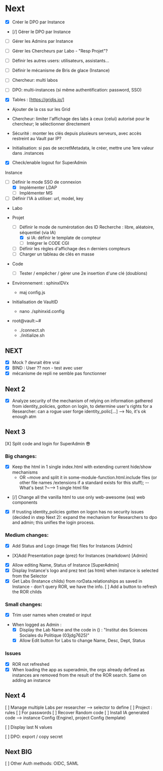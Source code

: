 # Next

- [X] Créer le DPO par Instance
- [/] Gérer le DPO par Instance
- [ ] Gérer les Admins par Instance
- [ ] Gérer les Chercheurs par Labo - "Resp Projet"?
- [ ] Définir les autres users: utilisateurs, assistants...
- [ ] Définir le mécanisme de Bris de glace (Instance)
- [ ] Chercheur: multi labos
- [ ] DPO: multi-instances (si même authentification: password, SSO)

- [X] Tables : [https://gridjs.io/]

- Ajouter de la css sur les Grid

- Chercheur: limiter l'affichage des labs à ceux (celui) autorisé pour le chercheur; le sélectionner directement

- Sécurité : monter les clés depuis plusieurs serveurs, avec accès restreint au Vault par IP?

- Initialisation: si pas de secretMetadata, le créer, mettre une 1ere valeur dans .instances

- [X] Check/enable logout for SuperAdmin

Instance
- [ ] Définir le mode SSO de connexion
  - [X] Implémenter LDAP
  - [ ] Implémenter MS

- [ ] Définir l'IA à utiliser: url, model, key

- Labo

- Projet
  - [ ] Définir le mode de numérotation des ID Recherche : libre, aléatoire, séquentiel (via IA)
    - [x] si IA: définir le template de compteur
    - [ ] Intégrer le CODE CGI
  - [ ] Définir les règles d'affichage des n derniers compteurs
  - [ ] Charger un tableau de clés en masse

- Code
  - [ ] Tester / empêcher / gérer une 2e insertion d'une clé (doublons)

- Environnement : sphinxIDVx
  - maj config.js

- Initialisation de VaultID
  - nano ./sphinxid.config

- root@vault:~# 
  - ./connect.sh
  - ./initialize.sh

## NEXT
- [X] Mock ? devrait être vrai
- [X] BIND : User ?? non - test avec user
- [X] mécanisme de repli ne semble pas fonctionner

## Next 2

- [X] Analyze security of the mechanism of relying on information gathered from identity_policies, gotton on login, to determine user's rights for a Researcher: can a rogue user forge identity_polic[...] --> No, it's ok enough atm

## Next 3
[X] Split code and login for SuperAdmin 😎

### Big changes:
- [X] Keep the html in 1 single index.html with extending current hide/show mechanisms
  - OR ~move and split it in some-module-function.html.include files (or other file names /extensions if a standard exists for this stuff); 
    -- What's best ?~--> 1 single html file
- [/] Change all the vanilla html to use only web-awesome (wa) web components
- [X] If trusting  identity_policies gotten on logon has no security issues (decided in step Next 2): expand the mechanism for Researchers to dpo and admin; this unifies the login process.

### Medium changes:
- [X] Add Status and Logo (image file) files for Instances [Admin]
- [X]Add Presentation page (prez) for Instances (markdown) [Admin]
- [X] Allow editing Name, Status of Instance [SuperAdmin]
- [X] Display Instance's logo and prez text (as html) when instance is selected from the Selector
- [X] Get Labs (Instance childs) from rorData.relationships as saved in Instance - don't query ROR, we have the info.
[ ] Add a button to refresh the ROR childs

### Small changes:
- [x] Trim user names when created or input
- When logged as Admin : 
  - [x] Display the Lab Name and the code in () : "Institut des Sciences Sociales du Politique (03jdg7625)"
  - [x] Allow Edit button for Labs to change Name, Desc, Dept, Status

### Issues
- [X] ROR not refreshed
- [X] When loading the app as superadmin, the orgs already defined as instances are removed from the result of the ROR search. Same on adding an instance

## Next 4
[ ] Manage multiple Labs per researcher --> selector to define
[ ] Project : rules 
   [ ] For passwords
   [ ] Recover Random code
   [ ] Install IA generated code --> instance Config (Engine), project Config (template)

   [ ] Display last N values

[ ] DPO: export / copy secret

## Next BIG
[ ] Other Auth methods: OIDC, SAML